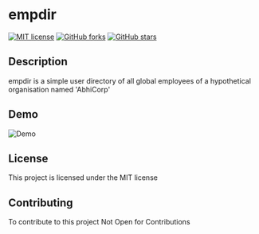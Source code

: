 
  # empdir
 [![MIT license](https://img.shields.io/badge/license-MIT-blue.svg)](https://github.com/bhagatabhijeet/empdir)
 [![GitHub forks](https://img.shields.io/github/forks/bhagatabhijeet/empdir)](https://github.com/bhagatabhijeet/empdir/network)
 [![GitHub stars](https://img.shields.io/github/stars/bhagatabhijeet/empdir)](https://github.com/bhagatabhijeet/empdir/stargazers)
 
 

## Description
empdir is a simple user directory of all global employees of a hypothetical organisation named 'AbhiCorp' 

## Demo
![Demo](https://github.com/bhagatabhijeet/empdir/raw/main/images/empdirDemo.gif)


## License
This project is licensed under the MIT license

## Contributing
To contribute to this project Not Open for Contributions


